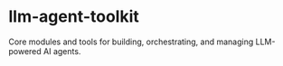 # llm-agent-toolkit
Core modules and tools for building, orchestrating, and managing LLM-powered AI agents.
